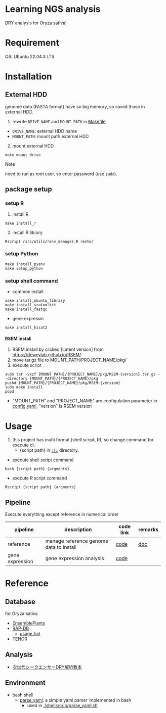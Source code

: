 # Learning NGS analysis

DRY analysis for Oryza sativa!

# Requirement
OS: Ubuntu 22.04.3 LTS

# Installation

## External HDD
genome data (FASTA format) have so big memory, so saved those in external HDD.
1. rewrite `DRIVE_NAME` and `MOUNT_PATH` in [Makefile](./Makefile)
- `DRIVE_NAME`: external HDD name
- `MOUNT_PATH`: mount path external HDD

2. mount external HDD
```shell
make mount_drive
```
> [!NOTE]
> need to run as root user, so enter password (use `sudo`).

## package setup
### setup R
1. install R
```shell
make install_r
```

2. install R library
```shell
Rscript rsrc/utils/renv_manager.R restor
```

### setup Python
```shell
make install_pyenv
make setup_python
```

### setup shell command
- common install
```shell
make install_ubuntu_library
make install_sratoolkit
make install_fastqc
```
- gene expressin

```shell
make install_hisat2
```

#### RSEM install

1. RSEM install by clicked [Latent version] from https://deweylab.github.io/RSEM/
2. move tar.gz file to MOUNT_PATH/PROJECT_NAME/pkg/
3. execute script

```shell
sudo tar -vxzf {MOUNT_PATH}/{PROJECT_NAME}/pkg/RSEM-{version}.tar.gz --directory {MOUNT_PATH}/{PROJECT_NAME}/pkg
pushd {MOUNT_PATH}/{PROJECT_NAME}/pkg/RSEM-{version}
sudo make install
popd
```

* "MOUNT_PATH" and "PROJECT_NAME" are configulation parameter in [config.yaml](./config/config.yaml), "version" is RSEM version


# Usage

1. this project has multi format (shell script, R), so change command for execute cli.
    - {script path} in [`cli`](./cli/) directory.

- execute shell script command
```shell
bash {script path} {argments}
```

- execute R script command

```shell
Rscript {script path} {argments}
```

## Pipeline

Execute everything except reference in numerical order 

| pipeline | description | code link | remarks |
| --- | --- | --- | --- |
| reference | manage reference genome data to install | [code](./cli/reference/) | [doc](./doc/reference_genome.md) | 
| gene expression | gene expression analysis | [code](./cli/gene_expression/) |  |

# Reference

## Database
for Oryza sativa
- [EnsemblePlants](https://plants.ensembl.org/index.html)
- [RAP-DB](https://rapdb.dna.affrc.go.jp/index.html)
    - [usage (ja)](https://rapdb.dna.affrc.go.jp/publications/130th_Meeting_JSB.pdf)
- [TENOR](https://tenor.dna.affrc.go.jp/)

## Analysis
- [次世代シークエンサーDRY解析教本](https://www.amazon.co.jp/%E6%AC%A1%E4%B8%96%E4%BB%A3%E3%82%B7%E3%83%BC%E3%82%AF%E3%82%A8%E3%83%B3%E3%82%B5%E3%83%BCDRY%E8%A7%A3%E6%9E%90%E6%95%99%E6%9C%AC-%E6%B8%85%E6%B0%B4%E5%8E%9A%E5%BF%97/dp/478090983X)

## Environment
- bash shell
    - [parse_yaml](https://github.com/mrbaseman/parse_yaml): a simple yaml parser implemented in bash
        - used in [./shellsrc/io/parse_yaml.sh](./shellsrc/io/parse_yaml.sh)